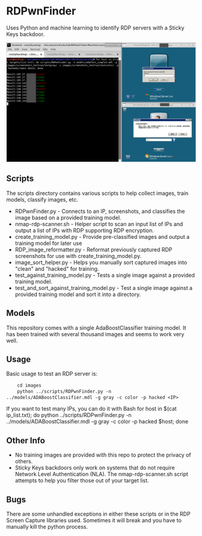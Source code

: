 # RDPwnFinder
Uses Python and machine learning to identify RDP servers with a Sticky Keys backdoor.

![Example Screenshot](/ExampleScreenshot.png)

## Scripts
The scripts directory contains various scripts to help collect images, train models, classify images, etc.
* RDPwnFinder.py - Connects to an IP, screenshots, and classifies the image based on a provided training model.
* nmap-rdp-scanner.sh - Helper script to scan an input list of IPs and output a list of IPs with RDP supporting RDP encryption.
* create_training_model.py - Provide pre-classified images and output a training model for later use
* RDP_image_reformatter.py - Reformat previously captured RDP screenshots for use with create_training_model.py.
* image_sort_helper.py - Helps you manually sort captured images into "clean" and "hacked" for training.
* test_against_training_model.py - Tests a single image against a provided training model.
* test_and_sort_against_training_model.py - Test a single image against a provided training model and sort it into a directory.

## Models
This repository comes with a single AdaBoostClassifier training model. It has been trained with several thousand images and seems to work very well.

## Usage
Basic usage to test an RDP server is:
```
    cd images
    python ../scripts/RDPwnFinder.py -n ../models/ADABoostClassifier.mdl -g gray -c color -p hacked <IP>
```

If you want to test many IPs, you can do it with Bash
for host in $(cat ip_list.txt); do python ../scripts/RDPwnFinder.py -n ../models/ADABoostClassifier.mdl -g gray -c color -p hacked $host; done

## Other Info
* No training images are provided with this repo to protect the privacy of others.
* Sticky Keys backdoors only work on systems that do not require Network Level Authentication (NLA). The nmap-rdp-scanner.sh script attempts to help you filter those out of your target list.

## Bugs
There are some unhandled exceptions in either these scripts or in the RDP Screen Capture libraries used. Sometimes it will break and you have to manually kill the python process.